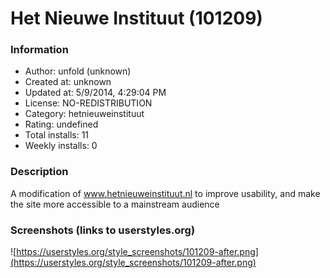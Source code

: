 # Het Nieuwe Instituut (101209)

### Information
- Author: unfold (unknown)
- Created at: unknown
- Updated at: 5/9/2014, 4:29:04 PM
- License: NO-REDISTRIBUTION
- Category: hetnieuweinstituut
- Rating: undefined
- Total installs: 11
- Weekly installs: 0


### Description
A modification of www.hetnieuweinstituut.nl to improve usability, and make the site more accessible to a mainstream audience


### Screenshots (links to userstyles.org)
![https://userstyles.org/style_screenshots/101209-after.png](https://userstyles.org/style_screenshots/101209-after.png)



